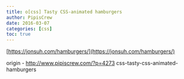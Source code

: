 ```yaml
---
title: o[css] Tasty CSS-animated hamburgers
author: PipisCrew
date: 2016-03-07
categories: [css]
toc: true
---
```


[https://jonsuh.com/hamburgers/](https://jonsuh.com/hamburgers/)

origin - http://www.pipiscrew.com/?p=4273 css-tasty-css-animated-hamburgers